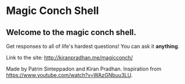 # Magic Conch Shell

## Welcome to the magic conch shell. 
Get responses to all of life's hardest questions! You can ask it __**anything**__.

Link to the site: http://kiranpradhan.me/magicconch/

Made by Patrin Sinteppadon and Kiran Pradhan.
Inspiration from https://www.youtube.com/watch?v=WAzGNbuu3LU.
